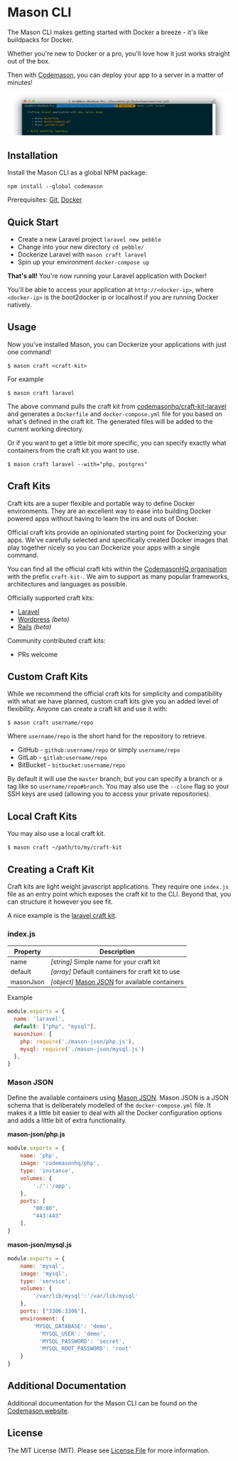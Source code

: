 # Mason CLI

The Mason CLI makes getting started with Docker a breeze - it's like buildpacks for Docker.

Whether you're new to Docker or a pro, you'll love how it just works straight out of the box.

Then with [Codemason](https://codemason.io), you can deploy your app to a server in a matter of minutes!

![mason-craft-command](craft-command.png)

## Installation
Install the Mason CLI as a global NPM package:
```
npm install --global codemason
```
Prerequisites: [Git](https://git-scm.com/downloads), [Docker](https://docs.docker.com/engine/installation/)

## Quick Start
- Create a new Laravel project  `laravel new pebble`
- Change into your new directory `cd pebble/` 
- Dockerize Laravel with `mason craft laravel`
- Spin up your environment `docker-compose up`

**That's all!** You're now running your Laravel application with Docker!

You'll be able to access your application at `http://<docker-ip>`, where `<docker-ip>` is the boot2docker ip or localhost if you are running Docker natively.

## Usage
Now you've installed Mason, you can Dockerize your applications with just one command!
```
$ mason craft <craft-kit>
```

For example
```
$ mason craft laravel
```
The above command pulls the craft kit from [codemasonhq/craft-kit-laravel](https://github.com/CodemasonHQ/craft-kit-laravel) and generates a `Dockerfile` and `docker-compose.yml` file for you based on what's defined in the craft kit. The generated files will be added to the current working directory.

Or if you want to get a little bit more specific, you can specify exactly what containers from the craft kit you want to use.
```
$ mason craft laravel --with="php, postgres"
```

## Craft Kits
Craft kits are a super flexible and portable way to define Docker environments. They are an excellent way to ease into building Docker powered apps without having to learn the ins and outs of Docker.

Official craft kits provide an opinionated starting point for Dockerizing your apps. We've carefully selected and specifically created Docker images that play together nicely so you can Dockerize your apps with a single command.

You can find all the official craft kits within the [CodemasonHQ organisation](https://github.com/codemasonhq) with the prefix `craft-kit-`. We aim to support as many popular frameworks, architectures and languages as possible.

Officially supported craft kits: 
- [Laravel](https://github.com/codemasonhq/craft-kit-laravel) 
- [Wordpress](https://github.com/codemasonhq/craft-kit-wordpress) *(beta)*
- [Rails](https://github.com/codemasonhq/craft-kit-laravel) *(beta)*

Community contributed craft kits: 
- PRs welcome


## Custom Craft Kits
While we recommend the official craft kits for simplicity and compatibility with what we have planned, custom craft kits give you an added level of flexibility. Anyone can create a craft kit and use it with: 
```
$ mason craft username/repo
```
Where `username/repo` is the short hand for the repository to retrieve. 
- GitHub - `github:username/repo` or simply `username/repo`
- GitLab - `gitlab:username/repo`
- BitBucket - `bitbucket:username/repo`

By default it will use the `master` branch, but you can specify a branch or a tag like so `username/repo#branch`. You may also use the `--clone` flag so your SSH keys are used (allowing you to access your private repositories).

## Local Craft Kits
You may also use a local craft kit.
```
$ mason craft ~/path/to/my/craft-kit
```

## Creating a Craft Kit
Craft kits are light weight javascript applications. They require one `index.js` file as an entry point which exposes the craft kit to the CLI. Beyond that, you can structure it however you see fit.

A nice example is the [laravel craft kit](https://github.com/CodemasonHQ/craft-kit-laravel).

### index.js
| Property | Description                                                                       |
| -------- | --------------------------------------------------------------------------------- |
| name     | *[string]* Simple name for your craft kit                                         |
| default  | *[array]* Default containers for craft kit to use                                 | 
| masonJson | *[object]* [Mason JSON](https://codemason.io/docs/mason-json) for available containers |

Example
```javascript
module.exports = {
  name: 'laravel',
  default: ["php", "mysql"],
  masonJson: {
  	php: require('./mason-json/php.js'),
  	mysql: require('./mason-json/mysql.js')
  },
}
```

### Mason JSON 
Define the available containers using [Mason JSON](https://codemason.io/docs/mason-json). Mason JSON is a JSON schema that is deliberately modelled of the `docker-compose.yml` file. It makes it a little bit easier to deal with all the Docker configuration options and adds a little bit of extra functionality. 

**mason-json/php.js**
```javascript
module.exports = {
    name: 'php', 
    image: 'codemasonhq/php',
    type: 'instance',
    volumes: {
        './':'/app',
    },
    ports: [
        "80:80",
        "443:443"
    ],
}
```

**mason-json/mysql.js**
```javascript
module.exports = {
    name: 'mysql',
    image: 'mysql',
    type: 'service',
    volumes: {
        '/var/lib/mysql':'/var/lib/mysql'
    },
    ports: ["3306:3306"],
    environment: {
        'MYSQL_DATABASE': 'demo',
          'MYSQL_USER': 'demo',
          'MYSQL_PASSWORD': 'secret',
          'MYSQL_ROOT_PASSWORD': 'root'
    }
}
```

## Additional Documentation 
Additional documentation for the Mason CLI can be found on the [Codemason website](https://codemason.io/docs/mason-cli).

## License
The MIT License (MIT). Please see [License File](LICENSE.md) for more information.